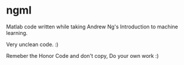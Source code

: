 # ngml
Matlab code written while taking Andrew Ng's Introduction to machine learning.

Very unclean code. :)

Remeber the Honor Code and don't copy, Do your own work :)
